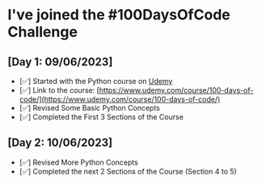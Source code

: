 # I've joined the #100DaysOfCode Challenge

## [Day 1: 09/06/2023]

- [✅] Started with the Python course on [Udemy](https://www.udemy.com)
- [✅] Link to the course: [https://www.udemy.com/course/100-days-of-code/](https://www.udemy.com/course/100-days-of-code/)
- [✅] Revised Some Basic Python Concepts
- [✅] Completed the First 3 Sections of the Course

## [Day 2: 10/06/2023]

- [✅] Revised More Python Concepts
- [✅] Completed the next 2 Sections of the Course (Section 4 to 5)
